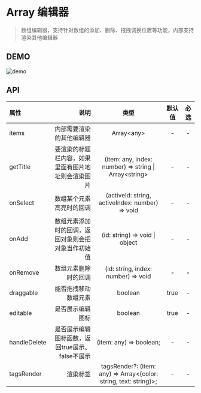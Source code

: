 # Array 编辑器

> 数组编辑器，支持针对数组的添加、删除、拖拽调换位置等功能，内部支持渲染其他编辑器

## DEMO

![demo](https://ali2.a.kwimgs.com/kos/nlav11092/image.8803171e83b79771.png)

## API

| 属性      |                                               说明 |                          类型                           | 默认值 | 必选 |
| :-------- | -------------------------------------------------: | :-----------------------------------------------------: | :----: | :--: |
| items     |                           内部需要渲染的其他编辑器 |                      Array\<any\>                       |   -    |  -   |
| getTitle  | 要渲染的标题栏内容，如果里面有图片地址则会渲染图片 | (item: any, index: number) => string \| Array\<string\> |   -    |  -   |
| onSelect  |                           数组某个元素高亮时的回调 |     (activeId: string, activeIndex: number) => void     |   -    |  -   |
| onAdd     | 数组元素添加时的回调，返回对象则会把对象当作初始值 |             (id: string) => void \| object              |   -    |  -   |
| onRemove  |                               数组元素删除时的回调 |           (id: string, index: number) => void           |   -    |  -   |
| draggable |                               能否拖拽移动数组元素 |                         boolean                         |  true  |  -   |
| editable  |                                   是否展示编辑图标 |                         boolean                         |  true  |  -   |
| handleDelete  |                                   是否展示编辑图标函数，返回true展示、false不展示 |                         (item: any) => boolean;                         |  -  |  -   |
| tagsRender  |                                   渲染标签 |                         tagsRender?: (item: any) => Array<{color: string, text: string}>;                         |  -  |  -   |
